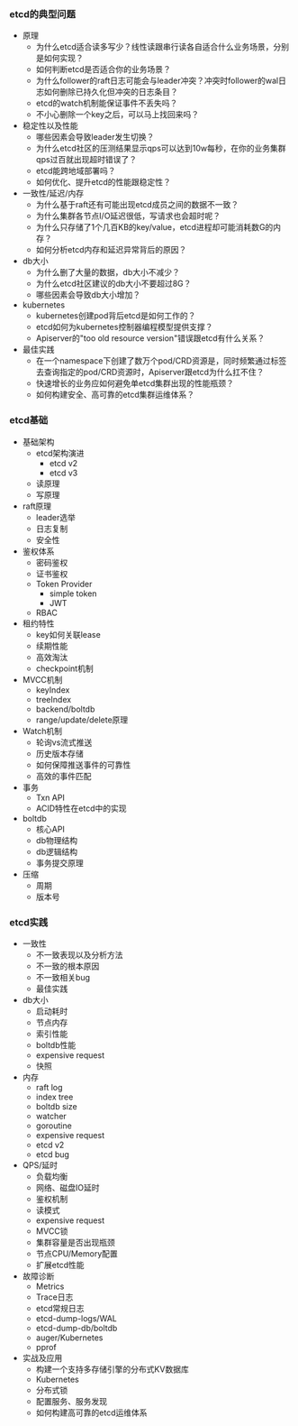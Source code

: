### etcd的典型问题
- 原理
    - 为什么etcd适合读多写少？线性读跟串行读各自适合什么业务场景，分别是如何实现？
    - 如何判断etcd是否适合你的业务场景？
    - 为什么follower的raft日志可能会与leader冲突？冲突时follower的wal日志如何删除已持久化但冲突的日志条目？
    - etcd的watch机制能保证事件不丢失吗？
    - 不小心删除一个key之后，可以马上找回来吗？
- 稳定性以及性能
    - 哪些因素会导致leader发生切换？
    - 为什么etcd社区的压测结果显示qps可以达到10w每秒，在你的业务集群qps过百就出现超时错误了？
    - etcd能跨地域部署吗？
    - 如何优化、提升etcd的性能跟稳定性？
- 一致性/延迟/内存
    - 为什么基于raft还有可能出现etcd成员之间的数据不一致？
    - 为什么集群各节点I/O延迟很低，写请求也会超时呢？
    - 为什么只存储了1个几百KB的key/value，etcd进程却可能消耗数G的内存？
    - 如何分析etcd内存和延迟异常背后的原因？
- db大小
    - 为什么删了大量的数据，db大小不减少？
    - 为什么etcd社区建议的db大小不要超过8G？
    - 哪些因素会导致db大小增加？
- kubernetes
    - kubernetes创建pod背后etcd是如何工作的？
    - etcd如何为kubernetes控制器编程模型提供支撑？
    - Apiserver的"too old resource version"错误跟etcd有什么关系？
- 最佳实践
    - 在一个namespace下创建了数万个pod/CRD资源是，同时频繁通过标签去查询指定的pod/CRD资源时，Apiserver跟etcd为什么扛不住？
    - 快速增长的业务应如何避免单etcd集群出现的性能瓶颈？
    - 如何构建安全、高可靠的etcd集群运维体系？

### etcd基础
- 基础架构
    - etcd架构演进
        - etcd v2
        - etcd v3
    - 读原理
    - 写原理
- raft原理
    - leader选举
    - 日志复制
    - 安全性
- 鉴权体系
    - 密码鉴权
    - 证书鉴权
    - Token Provider
        - simple token
        - JWT
    - RBAC
- 租约特性
    - key如何关联lease
    - 续期性能
    - 高效淘汰
    - checkpoint机制
- MVCC机制
    - keyIndex
    - treeIndex
    - backend/boltdb
    - range/update/delete原理
- Watch机制
    - 轮询vs流式推送
    - 历史版本存储
    - 如何保障推送事件的可靠性
    - 高效的事件匹配
- 事务
    - Txn API
    - ACID特性在etcd中的实现
- boltdb
    - 核心API
    - db物理结构
    - db逻辑结构
    - 事务提交原理
- 压缩
    - 周期
    - 版本号  

### etcd实践
- 一致性
    - 不一致表现以及分析方法
    - 不一致的根本原因
    - 不一致相关bug
    - 最佳实践
- db大小
    - 启动耗时
    - 节点内存
    - 索引性能
    - boltdb性能
    - expensive request
    - 快照
- 内存
    - raft log
    - index tree
    - boltdb size
    - watcher
    - goroutine
    - expensive request
    - etcd v2
    - etcd bug
- QPS/延时
    - 负载均衡
    - 网络、磁盘IO延时
    - 鉴权机制
    - 读模式
    - expensive request
    - MVCC锁
    - 集群容量是否出现瓶颈
    - 节点CPU/Memory配置
    - 扩展etcd性能
- 故障诊断
    - Metrics
    - Trace日志
    - etcd常规日志
    - etcd-dump-logs/WAL
    - etcd-dump-db/boltdb
    - auger/Kubernetes
    - pprof
- 实战及应用
    - 构建一个支持多存储引擎的分布式KV数据库
    - Kubernetes
    - 分布式锁
    - 配置服务、服务发现
    - 如何构建高可靠的etcd运维体系